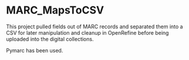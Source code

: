 # MARC_MapsToCSV
This project pulled fields out of MARC records and separated them into a CSV for later manipulation and cleanup in OpenRefine before being uploaded into the digital collections. 

Pymarc has been used.
